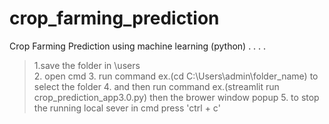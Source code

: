 # crop_farming_prediction
Crop Farming Prediction using machine learning (python)
.
.
.
.
> 1.save the folder in \users\
> 2. open cmd 
> 3. run command ex.(cd C:\Users\admin\folder_name) to select the folder
> 4. and then run command ex.(streamlit run crop_prediction_app3.0.py) then the brower window popup
> 5. to stop the running local sever in cmd press 'ctrl + c'
